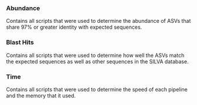 ### Abundance
Contains all scripts that were used to determine the abundance of ASVs that share 97% or greater identity with expected sequences.
### Blast Hits
Contains all scripts that were used to determine how well the ASVs match the expected sequences as well as other sequences in the SILVA database.
### Time
Contains all scripts that were used to determine the speed of each pipeline and the memory that it used.
